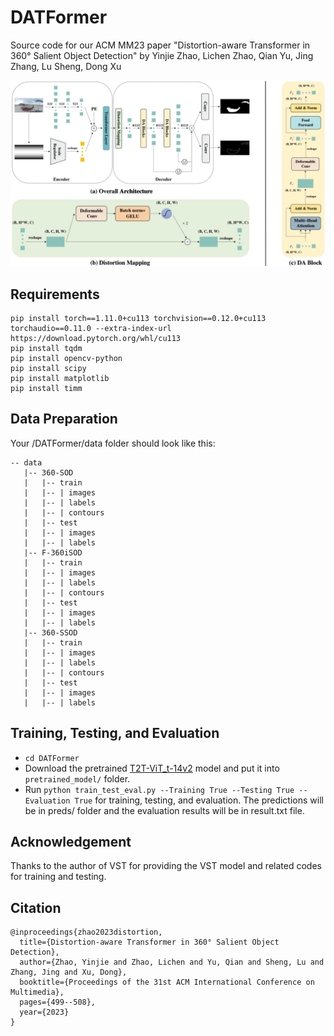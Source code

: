 # DATFormer

Source code for our ACM MM23 paper "Distortion-aware Transformer in 360° Salient Object Detection" by Yinjie Zhao, Lichen Zhao, Qian Yu, Jing Zhang, Lu Sheng, Dong Xu

![](https://github.com/yjzhao19981027/DATFormer/blob/main/pipeline.jpg)

## Requirements
```
pip install torch==1.11.0+cu113 torchvision==0.12.0+cu113 torchaudio==0.11.0 --extra-index-url https://download.pytorch.org/whl/cu113
pip install tqdm
pip install opencv-python
pip install scipy
pip install matplotlib
pip install timm
```

## Data Preparation


Your /DATFormer/data folder should look like this:
```
-- data
   |-- 360-SOD
   |   |-- train
   |   |-- | images
   |   |-- | labels
   |   |-- | contours
   |   |-- test
   |   |-- | images
   |   |-- | labels
   |-- F-360iSOD
   |   |-- train
   |   |-- | images
   |   |-- | labels
   |   |-- | contours
   |   |-- test
   |   |-- | images
   |   |-- | labels
   |-- 360-SSOD
   |   |-- train
   |   |-- | images
   |   |-- | labels
   |   |-- | contours
   |   |-- test
   |   |-- | images
   |   |-- | labels
```

## Training, Testing, and Evaluation
- ```cd DATFormer```
- Download the pretrained [T2T-ViT_t-14v2]( https://drive.google.com/file/d/1HLQjWE6x7dp1b3bJXOVJu0hRDFvcZbXD/view?usp=sharing) model  and put it into ```pretrained_model/``` folder.
- Run ```python train_test_eval.py --Training True --Testing True --Evaluation True``` for training, testing, and evaluation. The predictions will be in preds/ folder and the evaluation results will be in result.txt file.

## Acknowledgement

Thanks to the author of VST for providing the VST model and related codes for training and testing.

## Citation

```
@inproceedings{zhao2023distortion,
  title={Distortion-aware Transformer in 360° Salient Object Detection},
  author={Zhao, Yinjie and Zhao, Lichen and Yu, Qian and Sheng, Lu and Zhang, Jing and Xu, Dong},
  booktitle={Proceedings of the 31st ACM International Conference on Multimedia},
  pages={499--508},
  year={2023}
}
```